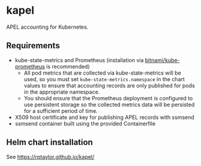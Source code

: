 # kapel
APEL accounting for Kubernetes.

## Requirements
- kube-state-metrics and Prometheus (installation via [bitnami/kube-prometheus](https://bitnami.com/stack/prometheus-operator/helm) is recommended)
  - All pod metrics that are collected via kube-state-metrics will be used, so you must set `kube-state-metrics.namespace` 
    in the chart values to ensure that accounting records are only published for pods in the appropriate namespace.
  - You should ensure that the Prometheus deployment is configured to use persistent storage so the collected metrics data will be
    persisted for a sufficient period of time.
- X509 host certificate and key for publishing APEL records with ssmsend
- ssmsend container built using the provided Containerfile

## Helm chart installation
See https://rptaylor.github.io/kapel/
